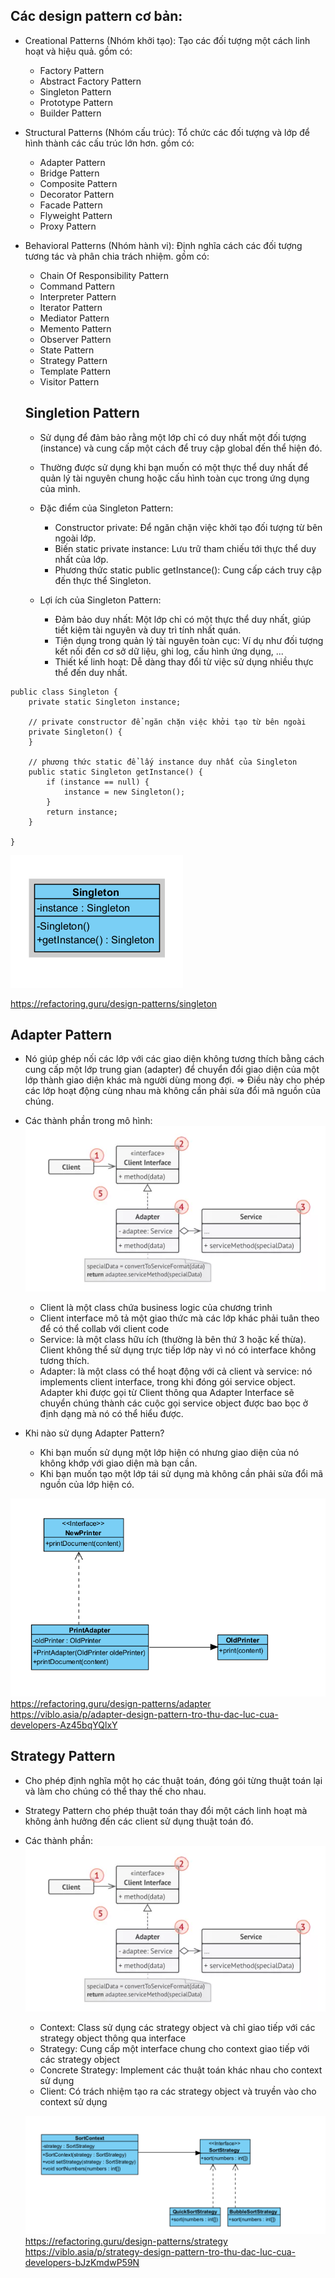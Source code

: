 ## Các design pattern cơ bản:

- Creational Patterns (Nhóm khởi tạo): Tạo các đối tượng một cách linh hoạt và hiệu quả.
  gồm có:
  - Factory Pattern
  - Abstract Factory Pattern
  - Singleton Pattern
  - Prototype Pattern
  - Builder Pattern
- Structural Patterns (Nhóm cấu trúc): Tổ chức các đối tượng và lớp để hình thành các cấu trúc lớn hơn.
  gồm có:
  - Adapter Pattern
  - Bridge Pattern
  - Composite Pattern
  - Decorator Pattern
  - Facade Pattern
  - Flyweight Pattern
  - Proxy Pattern
- Behavioral Patterns (Nhóm hành vi): Định nghĩa cách các đối tượng tương tác và phân chia trách nhiệm.
  gồm có:

  - Chain Of Responsibility Pattern
  - Command Pattern
  - Interpreter Pattern
  - Iterator Pattern
  - Mediator Pattern
  - Memento Pattern
  - Observer Pattern
  - State Pattern
  - Strategy Pattern
  - Template Pattern
  - Visitor Pattern

  ## Singletion Pattern

  - Sử dụng để đảm bảo rằng một lớp chỉ có duy nhất một đối tượng (instance) và cung cấp một cách để truy cập global đến thể hiện đó.

  - Thường được sử dụng khi bạn muốn có một thực thể duy nhất để quản lý tài nguyên chung hoặc cấu hình toàn cục trong ứng dụng của mình.

  - Đặc điểm của Singleton Pattern:

    - Constructor private: Để ngăn chặn việc khởi tạo đối tượng từ bên ngoài lớp.
    - Biến static private instance: Lưu trữ tham chiếu tới thực thể duy nhất của lớp.
    - Phương thức static public getInstance(): Cung cấp cách truy cập đến thực thể Singleton.

  - Lợi ích của Singleton Pattern:
    - Đảm bảo duy nhất: Một lớp chỉ có một thực thể duy nhất, giúp tiết kiệm tài nguyên và duy trì tính nhất quán.
    - Tiện dụng trong quản lý tài nguyên toàn cục: Ví dụ như đối tượng kết nối đến cơ sở dữ liệu, ghi log, cấu hình ứng dụng, ...
    - Thiết kế linh hoạt: Dễ dàng thay đổi từ việc sử dụng nhiều thực thể đến duy nhất.

```
public class Singleton {
    private static Singleton instance;

    // private constructor để ngăn chặn việc khởi tạo từ bên ngoài
    private Singleton() {
    }

    // phương thức static để lấy instance duy nhất của Singleton
    public static Singleton getInstance() {
        if (instance == null) {
            instance = new Singleton();
        }
        return instance;
    }

}
```

![alt text](image-3.png)

https://refactoring.guru/design-patterns/singleton

## Adapter Pattern

- Nó giúp ghép nối các lớp với các giao diện không tương thích bằng cách cung cấp một lớp trung gian (adapter) để chuyển đổi giao diện của một lớp thành giao diện khác mà người dùng mong đợi.
  => Điều này cho phép các lớp hoạt động cùng nhau mà không cần phải sửa đổi mã nguồn của chúng.

- Các thành phần trong mô hình:
  ![alt text](image-6.png)

  - Client là một class chứa business logic của chương trình
  - Client interface mô tả một giao thức mà các lớp khác phải tuân theo để có thể collab với client code
  - Service: là một class hữu ích (thường là bên thứ 3 hoặc kế thừa). Client không thể sử dụng trực tiếp lớp này vì nó có interface không tương thích.
  - Adapter: là một class có thể hoạt động với cả client và service: nó implements client interface, trong khi đóng gói service object. Adapter khi được gọi từ Client thông qua Adapter Interface sẽ chuyển chúng thành các cuộc gọi service object được bao bọc ở định dạng mà nó có thể hiểu được.

- Khi nào sử dụng Adapter Pattern?

  - Khi bạn muốn sử dụng một lớp hiện có nhưng giao diện của nó không khớp với giao diện mà bạn cần.
  - Khi bạn muốn tạo một lớp tái sử dụng mà không cần phải sửa đổi mã nguồn của lớp hiện có.

![alt text](image-4.png)
https://refactoring.guru/design-patterns/adapter
https://viblo.asia/p/adapter-design-pattern-tro-thu-dac-luc-cua-developers-Az45bqYQlxY

## Strategy Pattern

- Cho phép định nghĩa một họ các thuật toán, đóng gói từng thuật toán lại và làm cho chúng có thể thay thế cho nhau.
- Strategy Pattern cho phép thuật toán thay đổi một cách linh hoạt mà không ảnh hưởng đến các client sử dụng thuật toán đó.

- Các thành phần:
  ![alt text](image-6.png)

  - Context: Class sử dụng các strategy object và chỉ giao tiếp với các strategy object thông qua interface
  - Strategy: Cung cấp một interface chung cho context giao tiếp với các strategy object
  - Concrete Strategy: Implement các thuật toán khác nhau cho context sử dụng
  - Client: Có trách nhiệm tạo ra các strategy object và truyền vào cho context sử dụng

  ![alt text](image-5.png)
  https://refactoring.guru/design-patterns/strategy
  https://viblo.asia/p/strategy-design-pattern-tro-thu-dac-luc-cua-developers-bJzKmdwP59N
